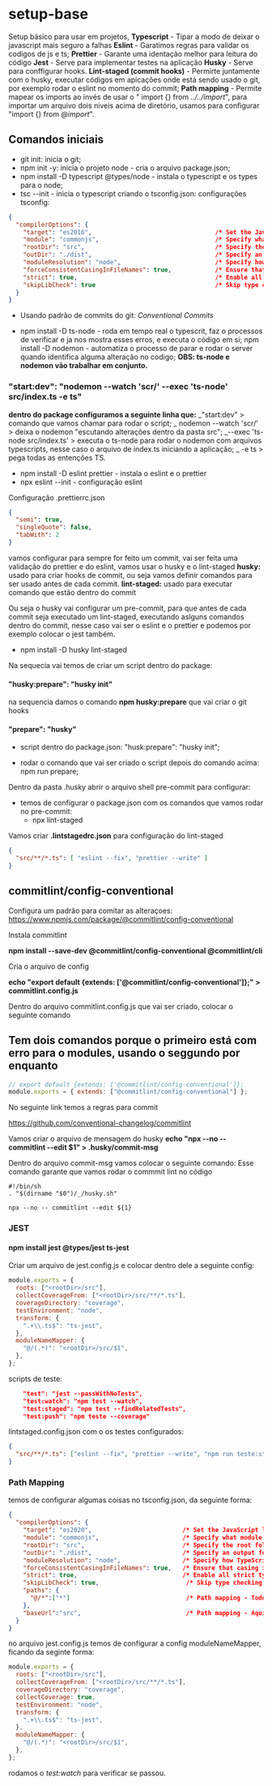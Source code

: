 # setup-base

Setup básico para usar em projetos,
**Typescript** - Tipar a modo de deixar o javascript mais seguro a falhas
**Eslint** - Garatimos regras para validar os codigos de js e ts;
**Prettier** - Garante uma identação melhor para leitura do código
**Jest** - Serve para implementar testes na aplicação
**Husky** - Serve para conffigurar hooks.
**Lint-staged (commit hooks)** - Permirte juntamente com o husky, executar códigos em apicações onde está sendo usado o git, por exemplo rodar o eslint no momento do commit;
**Path mapping** - Permite mapear os imports ao invés de usar o " import {} from _../../import_", para importar um arquivo dois niveis acima de diretório, usamos para configurar "import {} from _@import_".

## Comandos iniciais

- git init: inicia o git;
- npm init -y: inicia o projeto node - cria o arquivo package.json;
- npm install -D typescript @types/node - instala o typescript e os types para o node;
- tsc --init - inicia o typescript criando o tsconfig.json: configurações tsconfig:

```JSON
{
  "compilerOptions": {
    "target": "es2016",                                  /* Set the JavaScript language version for emitted JavaScript and include compatible library declarations. */
    "module": "commonjs",                                /* Specify what module code is generated. */
    "rootDir": "src",                                    /* Specify the root folder within your source files. */
    "outDir": "./dist",                                  /* Specify an output folder for all emitted files. */
    "moduleResolution": "node",                          /* Specify how TypeScript looks up a file from a given module specifier. */
    "forceConsistentCasingInFileNames": true,            /* Ensure that casing is correct in imports. */
    "strict": true,                                      /* Enable all strict type-checking options. */
    "skipLibCheck": true                                 /* Skip type checking all .d.ts files. */
  }
}
```

- Usando padrão de commits do git: _Conventional Commits_

- npm install -D ts-node - roda em tempo real o typescrit, faz o processos de verificar e ja nos mostra esses erros, e executa o código em si;
  npm install -D nodemon - automatiza o processo de parar e rodar o server quando identifica alguma alteração no codigo;
  **OBS: ts-node e nodemon vão trabalhar em conjunto.**

### "start:dev": "nodemon --watch 'scr/' --exec 'ts-node' src/index.ts -e ts"

**dentro do package configuramos a seguinte linha que:**
_"start:dev" > comando que vamos chamar para rodar o script;
_ nodemon --watch 'scr/' > deixa o nodemon "escutando alterações dentro da pasta src";
_--exec 'ts-node src/index.ts' > executa o ts-node para rodar o nodemon com arquivos typescripts, nesse caso o arquivo de index.ts iniciando a aplicação;
_ -e ts > pega todas as entenções TS.

- npm install -D eslint prettier - instala o eslint e o prettier
- npx eslint --init - configuração eslint

Configuração .prettierrc.json

```JSON
{
  "semi": true,
  "singleQuote": false,
  "tabWith": 2
}
```

vamos configurar para sempre for feito um commit, vai ser feita uma validação do prettier e do eslint, vamos usar
o husky e o lint-staged
**husky:** usado para criar hooks de commit, ou seja vamos definir comandos para ser usado antes de cada commit.
**lint-staged:** usado para executar comando que estão dentro do commit

Ou seja o husky vai configurar um pre-commit, para que antes de cada commit seja executado um lint-staged, executando aslguns comandos dentro do commit, nesse caso vai ser o eslint e o prettier e podemos por exemplo colocar o jest também.

- npm install -D husky lint-staged

Na sequecia vai temos de criar um script dentro do package:

#### "husky:prepare": "husky init"

na sequencia damos o comando **npm husky:prepare** que vai criar o git hooks

#### "prepare": "husky"

- script dentro do package.json: "husk:prepare": "husky init";

- rodar o comando que vai ser criado o script depois do comando acima: npm run prepare;

Dentro da pasta .husky abrir o arquivo shell pre-commit para configurar:

- temos de configurar o package.json com os comandos que vamos rodar no pre-commit:
  - npx lint-staged

Vamos criar **.lintstagedrc.json** para configuração do lint-staged

```JSON
{
  "src/**/*.ts": [ "eslint --fix", "prettier --write" ]
}
```

## commitlint/config-conventional

Configura um padrão para comitar as alteraçoes:
<https://www.npmjs.com/package/@commitlint/config-conventional>

Instala commitlint

**npm install --save-dev @commitlint/config-conventional @commitlint/cli**

Cria o arquivo de config

**echo "export default {extends: ['@commitlint/config-conventional']};" > commitlint.config.js**

Dentro do arquivo commitlint.config.js que vai ser criado, colocar o seguinte comando

## Tem dois comandos porque o primeiro está com erro para o modules, usando o seggundo por enquanto

```javascript
// export default {extends: ['@commitlint/config-conventional']};
module.exports = { extends: ["@commitlint/config-conventional"] };
```

No seguinte link temos a regras para commit

<https://github.com/conventional-changelog/commitlint>

Vamos criar o arquivo de mensagem do husky
**echo "npx --no -- commitlint --edit \$1" > .husky/commit-msg**

Dentro do arquivo commit-msg vamos colocar o seguinte comando:
Esse comando garante que vamos rodar o commmit lint no código

```SHELL
#!/bin/sh
. "$(dirname "$0")/_/husky.sh"

npx --no -- commitlint --edit ${1}
```

### JEST

#### npm install jest @types/jest ts-jest

Criar um arquivo de jest.config.js e colocar dentro dele a seguinte config:

```javascript
module.exports = {
  roots: ["<rootDir>/src"],
  collectCoverageFrom: ["<rootDir>/src/**/*.ts"],
  coverageDirectory: "coverage",
  testEnvironment: "node",
  transform: {
    ".+\\.ts$": "ts-jest",
  },
  moduleNameMapper: {
    "@/(.*)": "<rootDir>/src/$1",
  },
};
```

scripts de teste:

```JSON
    "test": "jest --passWithNoTests",
    "test:watch": "npm test --watch",
    "test:staged": "npm test --findRelatedTests",
    "test:push": "npm teste --coverage"
```

lintstaged.config.json com o os testes configurados:

```JSON
{
  "src/**/*.ts": ["eslint --fix", "prettier --write", "npm run teste:staged"]
}
```

### Path Mapping

temos de configurar algumas coisas no tsconfig.json, da seguinte forma:

```JSON
{
  "compilerOptions": {
    "target": "es2020",                         /* Set the JavaScript language version for emitted JavaScript and include compatible library declarations. */
    "module": "commonjs",                       /* Specify what module code is generated. */
    "rootDir": "src",                           /* Specify the root folder within your source files. */
    "outDir": "./dist",                         /* Specify an output folder for all emitted files. */
    "moduleResolution": "node",                 /* Specify how TypeScript looks up a file from a given module specifier. */
    "forceConsistentCasingInFileNames": true,   /* Ensure that casing is correct in imports. */
    "strict": true,                             /* Enable all strict type-checking options. */
    "skipLibCheck": true,                        /* Skip type checking all .d.ts files. */
    "paths": {
      "@/*":["*"]                                /* Path mapping - Todos os imports tiver @ e qualquer coisa depois vamos usar o rootdir como referencia */
    },
    "baseUrl":"src",                             /* Path mapping - Aqui configuramos os src como caminho base dos imports */
  }
}
```

no arquivo jest.config.js temos de configurar a config moduleNameMapper, ficando da seginte forma:

```javascript
module.exports = {
  roots: ["<rootDir>/src"],
  collectCoverageFrom: ["<rootDir>/src/**/*.ts"],
  coverageDirectory: "coverage",
  collectCoverage: true,
  testEnvironment: "node",
  transform: {
    ".+\\.ts$": "ts-jest",
  },
  moduleNameMapper: {
    "@/(.*)": "<rootDir>/src/$1",
  },
};

```

rodamos o _test:watch_ para verificar se passou.
